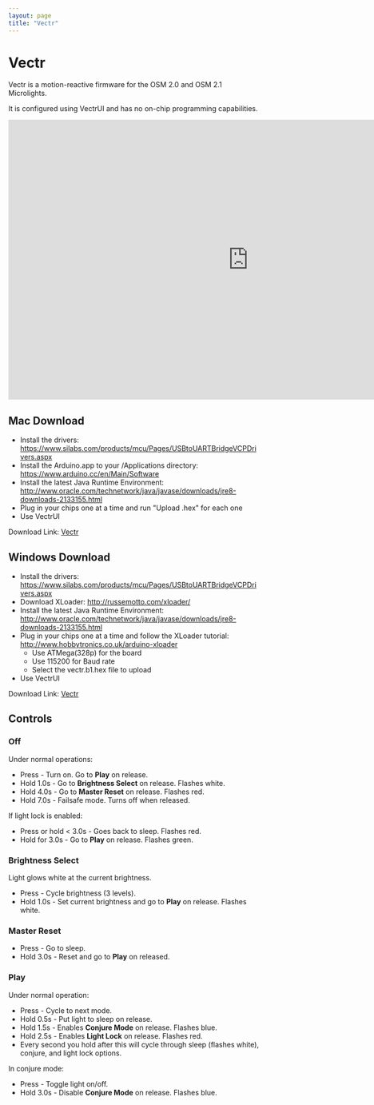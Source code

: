 ```yaml
---
layout: page
title: "Vectr"
---
```

# Vectr

Vectr is a motion-reactive firmware for the OSM 2.0 and OSM 2.1 Microlights.

It is configured using VectrUI and has no on-chip programming capabilities.

<iframe width="960" height="560" src="https://www.youtube.com/embed/videoseries?list=PL2-rlIDsAnb5hCKwbkAIAeSQNEVPjpVWo" frameborder="0" allowfullscreen></iframe>


## Mac Download

* Install the drivers: https://www.silabs.com/products/mcu/Pages/USBtoUARTBridgeVCPDrivers.aspx
* Install the Arduino.app to your /Applications directory: https://www.arduino.cc/en/Main/Software
* Install the latest Java Runtime Environment: http://www.oracle.com/technetwork/java/javase/downloads/jre8-downloads-2133155.html
* Plug in your chips one at a time and run "Upload .hex" for each one
* Use VectrUI

Download Link: [Vectr](/firmwares/Vectr.dmg)


## Windows Download

* Install the drivers: https://www.silabs.com/products/mcu/Pages/USBtoUARTBridgeVCPDrivers.aspx
* Download XLoader: http://russemotto.com/xloader/
* Install the latest Java Runtime Environment: http://www.oracle.com/technetwork/java/javase/downloads/jre8-downloads-2133155.html
* Plug in your chips one at a time and follow the XLoader tutorial: http://www.hobbytronics.co.uk/arduino-xloader
  * Use ATMega(328p) for the board
  * Use 115200 for Baud rate
  * Select the vectr.b1.hex file to upload
* Use VectrUI

Download Link: [Vectr](/firmwares/vectr.win64.zip)


## Controls

### Off

Under normal operations:

* Press - Turn on. Go to **Play** on release.
* Hold 1.0s - Go to **Brightness Select** on release. Flashes white.
* Hold 4.0s - Go to **Master Reset** on release. Flashes red.
* Hold 7.0s - Failsafe mode. Turns off when released.

If light lock is enabled:

* Press or hold < 3.0s - Goes back to sleep. Flashes red.
* Hold for 3.0s - Go to **Play** on release. Flashes green.

### Brightness Select

Light glows white at the current brightness.

* Press - Cycle brightness (3 levels).
* Hold 1.0s - Set current brightness and go to **Play** on release. Flashes white.

### Master Reset

* Press - Go to sleep.
* Hold 3.0s - Reset and go to **Play** on released.

### Play

Under normal operation:

* Press - Cycle to next mode.
* Hold 0.5s - Put light to sleep on release.
* Hold 1.5s - Enables **Conjure Mode** on release. Flashes blue.
* Hold 2.5s - Enables **Light Lock** on release. Flashes red.
* Every second you hold after this will cycle through sleep (flashes white), conjure, and light lock options.

In conjure mode:

* Press - Toggle light on/off.
* Hold 3.0s - Disable **Conjure Mode** on release. Flashes blue.
